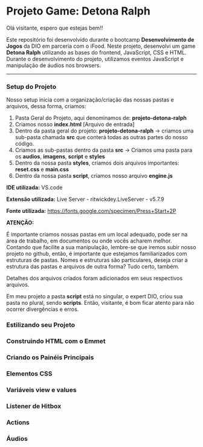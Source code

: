 # Projeto Game: Detona Ralph 

Olá visitante, espero que estejas bem!!

Este repositório foi desenvolvido durante o bootcamp **Desenvolvimento de Jogos** da DIO em parceria com o iFood. Neste projeto, desenvolvi um game **Detona Ralph** utilizando as bases do frontend, JavaScript, CSS e HTML. Durante o desenvolvimento do projeto, utilizamos eventos JavaScript e manipulação de áudios nos browsers.

_____________________

### **Setup do Projeto**

Nosso setup inicia com a organização/criação das nossas pastas e arquivos, dessa forma, criamos:

1. Pasta Geral do Projeto, aqui denominamos de: **projeto-detona-ralph**
2. Criamos nosso **index.html** [Arquivo de entrada]
3.  Dentro da pasta geral do projeto: **projeto-detona-ralph** -> criamos uma sub-pasta chamada **src** que conterá todas as outras partes do nosso código.
4. Criamos as sub-pastas dentro da pasta **src** -> Criamos uma pasta para os **audios**, **imagens**, **script** e **styles**
5. Dentro da nossa pasta **styles**, criamos dois arquivos importantes: **reset.css** e **main.css**
6. Dentro da nossa pasta **script**, criamos nosso arquivo **engine.js**



**IDE utilizada:** VS.code

**Extensão utilizada:** Live Server - ritwickdey.LiveServer - v5.7.9

**Fonte utilizada:** https://fonts.google.com/specimen/Press+Start+2P



**ATENÇÃO:**

É importante criamos nossas pastas em um local adequado, pode ser na área de trabalho, em documentos ou onde vocês acharem melhor. Contando que facilite a sua manipulação, lembre-se que iremos subir nosso projeto no github, então, é importante que estejamos familiarizados com estruturas de pastas. Nomes e estruturas são particulares, deseja criar a estrutura das pastas e arquivos de outra forma? Tudo certo, também.

Detalhes dos arquivos criados foram adicionados em seus respectivos arquivos.  

Em meu projeto a pasta **script** está no singular, o expert DIO, criou sua pasta no plural, sendo **scripts**. Então, visitante, é bom ficar atento para não ocorrer divergências e erros. 



### Estilizando seu Projeto





### Construindo HTML com o Emmet





### Criando os Painéis Principais





### Elementos CSS





### Variáveis view e values





### Listener de Hitbox





### Actions





### Áudios



